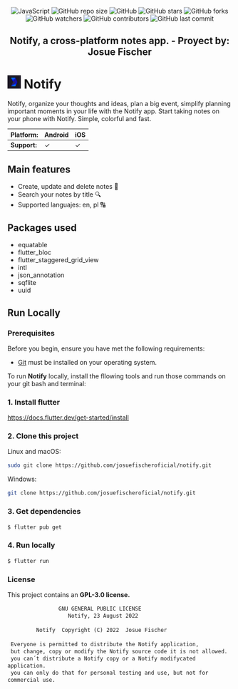 <div align="center">

  ![JavaScript](https://img.shields.io/badge/Dart-Language-blue?logo=dart)
  ![GitHub repo size](https://img.shields.io/github/repo-size/josuefischeroficial/notify)
  ![GitHub](https://img.shields.io/github/license/josuefischeroficial/notify)
  ![GitHub stars](https://img.shields.io/github/stars/josuefischeroficial/notify?style=social)
  ![GitHub forks](https://img.shields.io/github/forks/josuefischeroficial/notify?style=social)
  ![GitHub watchers](https://img.shields.io/github/watchers/josuefischeroficial/notify?style=social)
  ![GitHub contributors](https://img.shields.io/github/contributors/josuefischeroficial/notify)
  ![GitHub last commit](https://img.shields.io/github/last-commit/josuefischeroficial/notify)

  <h2 align="center">Notify, a cross-platform notes app. - Proyect by: Josue Fischer</h2>

</div>

# <img src="assets\icon\icon.png" width="30" height="30" alt="Logo"> Notify

Notify, organize your thoughts and ideas, plan a big event, simplify planning important moments in your life with the Notify app. Start taking notes on your phone with Notify. Simple, colorful and fast.

| **Platform:** | Android |  iOS |
| ------------- | ------- | ---- |
| **Support:**  |    ✓    |  ✓  |

## Main features

- Create, update and delete notes 📝
- Search your notes by title 🔍
- Supported languajes: en, pl 🔠

## Packages used

- equatable
- flutter_bloc
- flutter_staggered_grid_view
- intl
- json_annotation
- sqflite
- uuid

## Run Locally

### Prerequisites

Before you begin, ensure you have met the following requirements:

* [Git](https://git-scm.com/downloads "Download Git") must be installed on your operating system.

To run **Notify** locally, install the fllowing tools and run those commands on your git bash and terminal:

### 1. Install flutter
https://docs.flutter.dev/get-started/install

### 2. Clone this project
Linux and macOS:

```bash
sudo git clone https://github.com/josuefischeroficial/notify.git
```

Windows:

```bash
git clone https://github.com/josuefischeroficial/notify.git
```

### 3. Get dependencies
```bash
$ flutter pub get
```

### 4. Run locally
```bash
$ flutter run
```

### License

This project contains an **GPL-3.0 license.**

                    GNU GENERAL PUBLIC LICENSE
                       Notify, 23 August 2022

             Notify  Copyright (C) 2022  Josue Fischer
             
     Everyone is permitted to distribute the Notify application,
     but change, copy or modify the Notify source code it is not allowed.
     you can´t distribute a Notify copy or a Notify modifycated application.
     you can only do that for personal testing and use, but not for commercial use.
